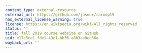 ```yaml
---
content_type: external-resource
external_url: https://github.com/jasour/rarnop19
has_external_license_warning: true
license: https://en.wikipedia.org/wiki/All_rights_reserved
status: ''
title: fall 2019 course website on GitHub
uid: e17e5ce1-fde1-43c1-bb36-a8b3ae8ee36a
wayback_url: ''
---
```

